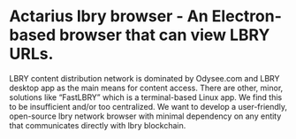 # Actarius lbry browser - An Electron-based browser that can view LBRY URLs.
LBRY content distribution network is dominated by Odysee.com and LBRY desktop app as the main means for content access. 
There are other, minor, solutions like “FastLBRY” which is a terminal-based Linux app. We find this to be insufficient and/or too centralized.
We want to develop a user-friendly, open-source lbry network browser with minimal dependency on any entity that communicates directly with lbry blockchain.
